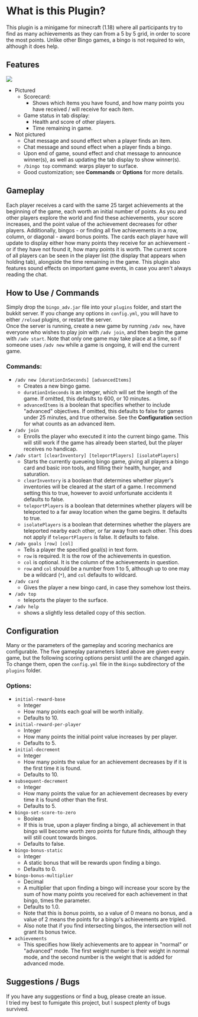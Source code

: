 # What is this Plugin?
This plugin is a minigame for minecraft (1.18) where all participants try to find as many achievements as they can from a 5 by 5 grid, in order to score the most points. Unlike other Bingo games, a bingo is not required to win, although it does help.

## Features
![](https://github.com/icicl/bingo-bukkit-minecraft/blob/main/images/gameplay_01.png?raw=true)
- Pictured
  - Scorecard:
    - Shows which items you have found, and how many points you have received / will receive for each item.
  - Game status in tab display:
    - Health and score of other players.
    - Time remaining in game.
- Not pictured
  - Chat message and sound effect when a player finds an item.
  - Chat message and sound effect when a player finds a bingo.
  - Upon end of game, sound effect and chat message to announce winner(s), as well as updating the tab display to show winner(s).  
  - `/bingo top` command: warps player to surface.
  - Good customization; see **Commands** or **Options** for more details.  
## Gameplay
Each player receives a card with the same 25 target achievements at the beginning of the game, each worth an initial number of points. As you and other players explore the world and find these achievements, your score increases, and the point value of the achievement decreases for other players. Additionally, bingos - or finding all five achievements in a row, column, or diagonal - award bonus points. The cards each player have will update to display either how many points they receive for an achievement - or if they have not found it, how many points it is worth. The current score of all players can be seen in the player list (the display that appears when holding tab), alongside the time remaining in the game. This plugin also features sound effects on important game events, in case you aren't always reading the chat.

## How to Use / Commands
Simply drop the `bingo_adv.jar` file into your `plugins` folder, and start the bukkit server. If you change any options in `config.yml`, you will have to either `/reload` plugins, or restart the server.
<br>
Once the server is running, create a new game by running `/adv new`, have everyone who wishes to play join with `/adv join`, and then begin the game with `/adv start`. Note that only one game may take place at a time, so if someone uses `/adv new` while a game is ongoing, it will end the current game.
<br>
### Commands:
 - `/adv new [durationInSeconds] [advancedItems]`
   - Creates a new bingo game.
   - `durationInSeconds` is an integer, which will set the length of the game. If omitted, this defaults to 600, or 10 minutes.
   - `advancedItems` is a boolean that specifies whether to include "advanced" objectives. If omitted, this defaults to false for games under 25 minutes, and true otherwise. See the **Configuration** section for what counts as an advanced item.
 - `/adv join`
   - Enrolls the player who executed it into the current bingo game. This will still work if the game has already been started, but the player receives no handicap.
 - `/adv start [clearInventory] [teleportPlayers] [isolatePlayers]`
   - Starts the currently queueing bingo game, giving all players a bingo card and basic iron tools, and filling their health, hunger, and saturation.
   - `clearInventory` is a boolean that determines whether player's inventories will be cleared at the start of a game. I recommend setting this to true, however to avoid unfortunate accidents it defaults to false.
   - `teleportPlayers` is a boolean that determines whether players will be teleported to a far away location when the game begins. It defaults to true.
   - `isolatePlayers` is a boolean that determines whether the players are teleported nearby each other, or far away from each other. This does not apply if `teleportPlayers` is false. It defaults to false.
 - `/adv goals [row] [col]`
   - Tells a player the specified goal(s) in text form.
   - `row` is required. It is the row of  the achievements in question.
   - `col` is optional. It is the column of the achievements in question.
   - `row` and `col` should be a number from 1 to 5, although up to one may be a wildcard (`*`), and `col` defaults to wildcard.
 - `/adv card`
   - Gives the player a new bingo card, in case they somehow lost theirs.
 - `/adv top`
   - teleports the player to the surface.
 - `/adv help`
   - shows a slightly less detailed copy of this section.


## Configuration
Many or the parameters of the gameplay and scoring mechanics are configurable.
The five gameplay parameters listed above are given every game, but the following scoring options persist until the are changed again. To change them, open the `config.yml` file in the `Bingo` subdirectory of the `plugins` folder.
### Options:
- `initial-reward-base`
  - Integer
  - How many points each goal will be worth initially.
  - Defaults to 10.
- `initial-reward-per-player`
  -  Integer
  -  How many points the initial point value increases by per player.
  -  Defaults to 5.
- `initial-decrement`
  - Integer
  - How many points the value for an achievement decreases by if it is the first time it is found.
  - Defaults to 10.
- `subsequent-decrement`
  - Integer
  - How many points the value for an achievement decreases by every time it is found other than the first.
  - Defaults to 5.
- `bingo-set-score-to-zero`
  - Boolean
  - If this is true, upon a player finding a bingo, all achievement in that bingo will become worth zero points for future finds, although they will still count towards bingos.
  - Defaults to false.
- `bingo-bonus-static`
  - Integer
  - A static bonus that will be rewards upon finding a bingo.
  - Defaults to 0.
- `bingo-bonus-multiplier`
  - Decimal
  - A multiplier that upon finding a bingo will increase your score by the sum of how many points you received for each achievement in that bingo, times the parameter.
  - Defaults to 1.0.
  - Note that this is *bonus* points, so a value of 0 means no bonus, and a value of 2 means the points for a bingo's achievements are tripled.
  - Also note that if you find intersecting bingos, the intersection will not grant its bonus twice.
- `achievements`
  - This specifies how likely achievements are to appear in "normal" or "advanced" mode. The first weight number is their weight in normal mode, and the second number is the weight that is added for advanced mode.


## Suggestions / Bugs
If you have any suggestions or find a bug, please create an issue.
<br>
I tried my best to fumigate this project, but I suspect plenty of bugs survived.

